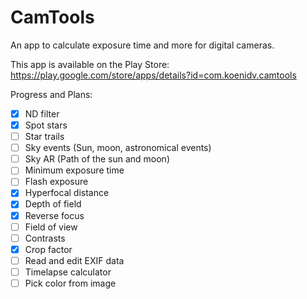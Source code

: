 # CamTools

An app to calculate exposure time and more for digital cameras.

This app is available on the Play Store: https://play.google.com/store/apps/details?id=com.koenidv.camtools

Progress and Plans:
- [x] ND filter
- [x] Spot stars
- [ ] Star trails
- [ ] Sky events (Sun, moon, astronomical events)
- [ ] Sky AR (Path of the sun and moon)
- [ ] Minimum exposure time
- [ ] Flash exposure
- [x] Hyperfocal distance
- [x] Depth of field
- [x] Reverse focus
- [ ] Field of view
- [ ] Contrasts
- [x] Crop factor
- [ ] Read and edit EXIF data
- [ ] Timelapse calculator
- [ ] Pick color from image
